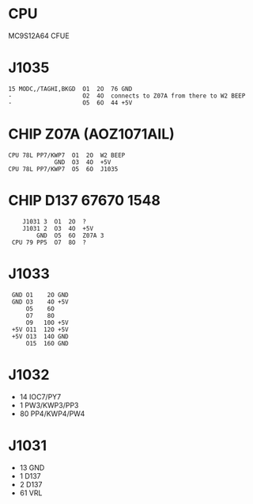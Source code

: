 # CPU

MC9S12A64 CFUE

# J1035

	15 MODC,/TAGHI,BKGD  O1  2O  76 GND
	-                    O2  4O  connects to Z07A from there to W2 BEEP
	-                    O5  6O  44 +5V


# CHIP Z07A (AOZ1071AIL)

	CPU 78L PP7/KWP7  O1  2O  W2 BEEP
				 GND  O3  4O  +5V
	CPU 78L PP7/KWP7  O5  6O  J1035


# CHIP D137 67670 1548

		J1031 3  O1  2O  ?
		J1031 2  O3  4O  +5V
			GND  O5  6O  Z07A 3
	 CPU 79 PP5  O7  8O  ?

# J1033

	 GND O1    2O GND
	 GND O3    4O +5V
		 O5    6O 
		 O7    8O 
	     O9   10O +5V
	 +5V O11  12O +5V
	 +5V O13  14O GND
		 O15  16O GND

# J1032

- 14 IOC7/PY7
- 1  PW3/KWP3/PP3
- 80 PP4/KWP4/PW4

# J1031

- 13 GND
- 1  D137
- 2  D137
- 61 VRL

